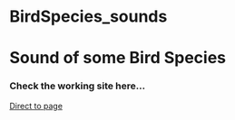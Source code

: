 # BirdSpecies_sounds
<h1>Sound of some Bird Species</h1>
<h3>Check the working site here...</h3>
<a href="https://sreesaibhavesh.github.io/BirdSpecies_sounds/" alt="website_link">Direct to page</a>
